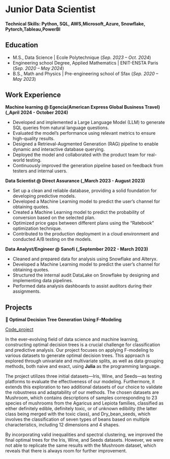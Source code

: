 # Junior Data Scientist


#### Technical Skills: Python, SQL, AWS,Microsoft_Azure, Snowflake, Pytorch,Tableau,PowerBI

## Education						       		
- M.S., Data Science	| Ecole Polytechnique (_Sep. 2023 – Oct. 2024_)
- Engineering school Degree, Applied Mathematics  |  ENIT-ENSTA Paris (_Sep. 2020 – May 2024_)        		
- B.S., Math and Physics | Pre-engineering school of Sfax  (_Sep. 2020 – May 2023_)

## Work Experience
**Machine learning @ Egencia(American Express Global Business Travel) (_April 2024 - October 2024)**
- Developed and implemented a Large Language Model (LLM) to generate SQL queries from natural language questions.
- Evaluated the model’s performance using relevant metrics to ensure high-quality results.
- Designed a Retrieval-Augmented Generation (RAG) pipeline to enable dynamic and interactive database querying.
- Deployed the model and collaborated with the product team for real-world testing.
- Continuously improved the generation pipeline based on feedback from testers and internal users.

**Data Scientist @ Direct Assurance  (_March 2023 - August 2023)**
- Set up a clean and reliable database, providing a solid foundation for developing predictive models.
- Developed a Machine Learning model to predict the user’s channel for obtaining quotes.
- Created a Machine Learning model to predict the probability of conversion based on the selected plan.
- Optimized price gaps between different plans using the “Ratebook” optimization technique.
- Contributed to the production deployment in a cloud environment and conducted A/B testing on the models.

**Data Analyst/Engineer @ Sanofi (_September 2022 - March 2023)**
- Cleaned and prepared data for analysis using Snowflake and Alteryx.
- Developed a Machine Learning model to predict the user’s channel for obtaining quotes.
- Structured the internal audit DataLake on Snowflake by designing and implementing data pipelines.
- Performed data analysis dashboards to assist auditors during their assignments.



## Projects
**🌳 Optimal Decision Tree Generation Using F-Modeling**

[Code_project](https://github.com/mehdi-byte/RO)

In the ever-evolving field of data science and machine learning, constructing optimal decision trees is a crucial challenge for classification and predictive analysis. Our project focuses on applying F-modeling to various datasets to generate optimal decision trees. This approach is explored through univariate and multivariate splits, as well as data grouping methods, both naive and exact, using **Julia** as the programming language.

The project utilizes three initial datasets—Iris, Wine, and Seeds—as testing platforms to evaluate the effectiveness of our modeling. Furthermore, it extends this exploration to two additional datasets of our choice to validate the robustness and adaptability of our methods. The chosen datasets are Mushroom, which contains descriptions of samples corresponding to 23 species of mushrooms from the Agaricus and Lepiota families, classified as either definitely edible, definitely toxic, or of unknown edibility (the latter class being merged with the toxic class), and Dry_bean_seeds, which involves the classification of seven types of beans based on multiple characteristics, including 12 dimensions and 4 shapes.

By incorporating valid inequalities and spectral clustering, we improved the final optimal trees for the Iris, Wine, and Seeds datasets. However, we were not able to replicate the same results with the Mushroom dataset, which reveals that there is always room for further improvement.



